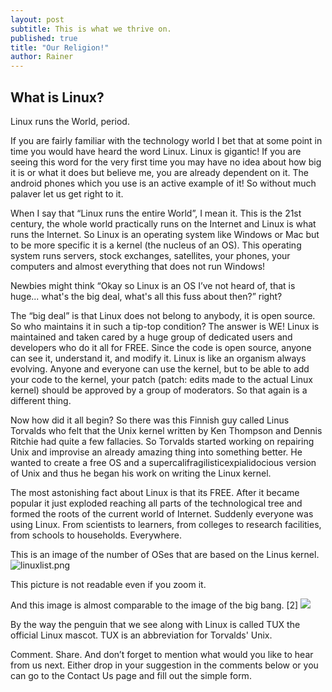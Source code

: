 ```yaml
---
layout: post
subtitle: This is what we thrive on.
published: true
title: "Our Religion!"
author: Rainer
---
```



## What is Linux?

Linux runs the World, period.

If you are fairly familiar with the technology world I bet that at some point in time you would have heard the word Linux. Linux is gigantic! If you are seeing this word for the very first time you may have no idea about how big it is or what it does but believe me, you are already dependent on it. The android phones which you use is an active example of it! So without much palaver let us get right to it.

When I say that “Linux runs the entire World”, I mean it. This is the 21st century, the whole world practically runs on the Internet and Linux is what runs the Internet. So Linux is an operating system like Windows or Mac but to be more specific it is a kernel (the nucleus of an OS). This operating system runs servers, stock exchanges, satellites, your phones, your computers and almost everything that does not run Windows!

Newbies might think “Okay so Linux is an OS I’ve not heard of, that is huge... what's the big deal, what's all this fuss about then?” right?

The “big deal” is that Linux does not belong to anybody, it is open source. So who maintains it in such a tip-top condition? The answer is WE! Linux is maintained and taken cared by a huge group of dedicated users and developers who do it all for FREE. Since the code is open source, anyone can see it, understand it, and modify it. Linux is like an organism always evolving. Anyone and everyone can use the kernel, but to be able to add your code to the kernel, your patch (patch: edits made to the actual Linux kernel) should be approved by a group of moderators. So that again is a different thing.

Now how did it all begin? So there was this Finnish guy called Linus Torvalds who felt that the Unix kernel written by Ken Thompson and Dennis Ritchie had quite a few fallacies. So Torvalds started working on repairing Unix and improvise an already amazing thing into something better. He wanted to create a free OS and 
a supercalifragilisticexpialidocious version of Unix and thus he began his work on writing the Linux kernel.

The most astonishing fact about Linux is that its FREE. After it became popular it just exploded reaching all parts of the technological tree and formed the roots of the current world of Internet. Suddenly everyone was using Linux. From scientists to learners, from colleges to research facilities, from schools to households. Everywhere.

This is an image of the number of OSes that are based on the Linus kernel.
![linuxlist.png]({{site.baseurl}}/img/linuxlist.png)

This picture is not readable even if you zoom it.

And this image is almost comparable to the image of the big bang. [2]
![]({{site.baseurl}}/img/bigbang.jpg)

By the way the penguin that we see along with Linux is called TUX the official Linux mascot. TUX is an abbreviation for Torvalds' Unix.

Comment. Share. And don’t forget to mention what would you like to hear from us next. Either drop in your suggestion in the comments below or you can go to the Contact Us page and fill out the simple form.
